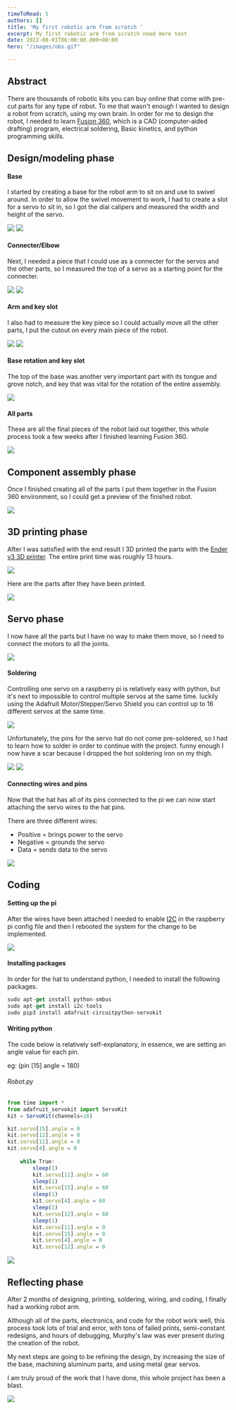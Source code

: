```yaml
---
timeToRead: 5
authors: []
title: 'My first robotic arm from scratch '
excerpt: My first robotic arm from scratch need more text
date: 2022-08-01T06:00:00.000+00:00
hero: "/images/obs.gif"

---
```

## Abstract

There are thousands of robotic kits you can buy online that come with pre-cut parts for any type of robot. To me that wasn't enough I wanted to design a robot from scratch, using my own brain. In order for me to design the robot, I needed to learn [Fusion 360](https://www.autodesk.com/products/fusion-360/overview?term=1-YEAR&tab=subscription), which is a CAD (computer-aided drafting) program, electrical soldering, Basic kinetics, and python programming skills.

## Design/modeling phase

#### Base

I started by creating a base for the robot arm to sit on and use to swivel around. In order to allow the swivel movement to work, I had to create a slot for a servo to sit in, so I got the dial calipers and measured the width and height of the servo.

![](/images/img_7579.JPG)
![](/images/botbase.PNG)

#### Connecter/Elbow

Next, I needed a piece that I could use as a connecter for the servos and the other parts, so I measured the top of a servo as a starting point for the connecter.

![](/images/img_7578.JPG)
![](/images/botelbow.PNG)

#### Arm and key slot

I also had to measure the key piece so I could actually move all the other parts, I put the cutout on every main piece of the robot.

![](/images/img_7580.JPG)
![](/images/botarm.PNG)

#### Base rotation and key slot

The top of the base was another very important part with its tongue and grove notch, and key that was vital for the rotation of the entire assembly. 

![](/images/bottopper.PNG)

#### All parts

These are all the final pieces of the robot laid out together, this whole process took a few weeks after I finished learning Fusion 360.

![](/images/botall.PNG)

## Component assembly phase

Once I finished creating all of the parts I put them together in the Fusion 360 environment, so I could get a preview of the finished robot.

![](/images/fusion.gif)

## 3D printing phase

After I was satisfied with the end result I 3D printed the parts with the [Ender v3 3D printer](https://www.amazon.com/Official-Creality-3D-Printer-Source/dp/B07D218NX3). The entire print time was roughly 13 hours.  

![](/images/3dprint.gif)

Here are the parts after they have been printed.

![](/images/1656695893361.jpg)

## Servo phase

I now have all the parts but I have no way to make them move, so I need to connect the motors to all the joints.

![](/images/image1.jpeg)

#### Soldering

Controlling one servo on a raspberry pi is relatively easy with python, but it's next to impossible to control multiple servos at the same time. luckily using the Adafruit Motor/Stepper/Servo Shield you can control up to 16 different servos at the same time.

![](/images/1657125534297.jpg)

Unfortunately, the pins for the servo hat do not come pre-soldered, so I had to learn how to solder in order to continue with the project. funny enough I now have a scar because I dropped the hot soldering iron on my thigh.

![](/images/1657125534571.jpg)
![](/images/solderin2g-1.gif)

#### Connecting wires and pins

Now that the hat has all of its pins connected to the pi we can now start attaching the servo wires to the hat pins.

There are three different wires:

* Positive = brings power to the servo
* Negative = grounds the servo
* Data = sends data to the servo

![](/images/img_7576.JPG)

## Coding

#### Setting up the pi

After the wires have been attached I needed to enable [I2C](https://www.circuitbasics.com/basics-of-the-i2c-communication-protocol/) in the raspberry pi config file and then I rebooted the system for the change to be implemented.

![](/images/i2c.PNG)

#### Installing packages

In order for the hat to understand python, I needed to install the following packages.

```js
sudo apt-get install python-smbus
sudo apt-get install i2c-tools
sudo pip3 install adafruit-circuitpython-servokit
```

#### Writing python

The code below is relatively self-explanatory, in essence, we are setting an angle value for each pin.

eg: (pin \[15\] angle = 180)

###### Robot.py

```js
from time import *
from adafruit_servokit import ServoKit
kit = ServoKit(channels=16)

kit.servo[15].angle = 0
kit.servo[12].angle = 0
kit.servo[11].angle = 0
kit.servo[4].angle = 0
    
	while True:
        sleep(1)
        kit.servo[11].angle = 60
        sleep(1)
        kit.servo[15].angle = 60
        sleep(1)
        kit.servo[4].angle = 60
        sleep(1)
        kit.servo[12].angle = 60
        sleep(1)
        kit.servo[11].angle = 0
        kit.servo[15].angle = 0
        kit.servo[4].angle = 0
        kit.servo[12].angle = 0
```

![](/images/obs.gif)

## Reflecting phase

After 2 months of designing, printing, soldering, wiring, and coding, I finally had a working robot arm.

Although all of the parts, electronics, and code for the robot work well, this process took lots of trial and error, with tons of failed prints, semi-constant redesigns, and hours of debugging, Murphy's law was ever present during the creation of the robot.   

My next steps are going to be refining the design, by increasing the size of the base, machining aluminum parts, and using metal gear servos. 

I am truly proud of the work that I have done, this whole project has been a blast. 

![](/images/img_7577.JPG)